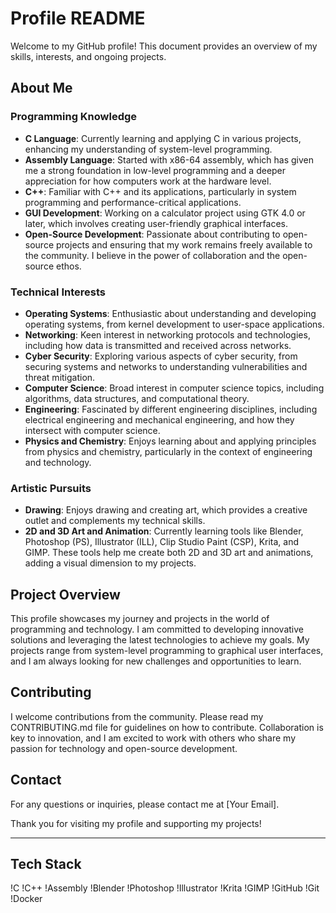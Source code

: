 # Profile README

Welcome to my GitHub profile! This document provides an overview of my skills, interests, and ongoing projects.

## About Me

### Programming Knowledge
- **C Language**: Currently learning and applying C in various projects, enhancing my understanding of system-level programming.
- **Assembly Language**: Started with x86-64 assembly, which has given me a strong foundation in low-level programming and a deeper appreciation for how computers work at the hardware level.
- **C++**: Familiar with C++ and its applications, particularly in system programming and performance-critical applications.
- **GUI Development**: Working on a calculator project using GTK 4.0 or later, which involves creating user-friendly graphical interfaces.
- **Open-Source Development**: Passionate about contributing to open-source projects and ensuring that my work remains freely available to the community. I believe in the power of collaboration and the open-source ethos.

### Technical Interests
- **Operating Systems**: Enthusiastic about understanding and developing operating systems, from kernel development to user-space applications.
- **Networking**: Keen interest in networking protocols and technologies, including how data is transmitted and received across networks.
- **Cyber Security**: Exploring various aspects of cyber security, from securing systems and networks to understanding vulnerabilities and threat mitigation.
- **Computer Science**: Broad interest in computer science topics, including algorithms, data structures, and computational theory.
- **Engineering**: Fascinated by different engineering disciplines, including electrical engineering and mechanical engineering, and how they intersect with computer science.
- **Physics and Chemistry**: Enjoys learning about and applying principles from physics and chemistry, particularly in the context of engineering and technology.

### Artistic Pursuits
- **Drawing**: Enjoys drawing and creating art, which provides a creative outlet and complements my technical skills.
- **2D and 3D Art and Animation**: Currently learning tools like Blender, Photoshop (PS), Illustrator (ILL), Clip Studio Paint (CSP), Krita, and GIMP. These tools help me create both 2D and 3D art and animations, adding a visual dimension to my projects.

## Project Overview

This profile showcases my journey and projects in the world of programming and technology. I am committed to developing innovative solutions and leveraging the latest technologies to achieve my goals. My projects range from system-level programming to graphical user interfaces, and I am always looking for new challenges and opportunities to learn.

## Contributing

I welcome contributions from the community. Please read my CONTRIBUTING.md file for guidelines on how to contribute. Collaboration is key to innovation, and I am excited to work with others who share my passion for technology and open-source development.

## Contact

For any questions or inquiries, please contact me at [Your Email].

Thank you for visiting my profile and supporting my projects!

---

## Tech Stack

!C
!C++
!Assembly
!Blender
!Photoshop
!Illustrator
!Krita
!GIMP
!GitHub
!Git
!Docker
